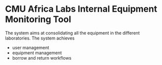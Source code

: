 # CMU Africa Labs Internal Equipment Monitoring Tool
The system aims at consolidating all the equipment in the different laboratories.
The system achieves
- user management
- equipment management
- borrow and return workflows

